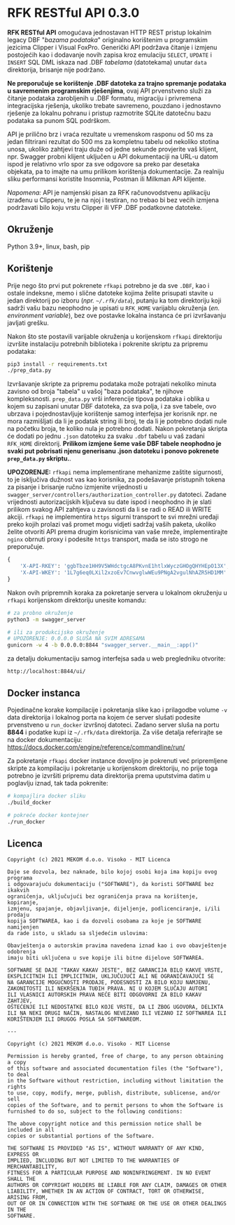 # RFK RESTful API 0.3.0
**RFK RESTful API** omogućava jednostavan HTTP REST pristup lokalnim legacy DBF "*bazama podataka*" originalno korištenim u programskim jezicima Clipper i Visual FoxPro. Generički API podržava čitanje i izmjenu postojećih kao i dodavanje novih zapisa kroz emulaciju `SELECT`, `UPDATE` i `INSERT` SQL DML iskaza nad .DBF *tabelama* (datotekama) unutar `data` direktorija, brisanje nije podržano.
    
**Ne preporučuje se korištenje .DBF datoteka za trajno spremanje podataka u savremenim programskim rješenjima**, ovaj API prvenstveno služi za čitanje podataka zarobljenih u .DBF formatu, migraciju i privremena integracijska rješenja, ukoliko trebate savremeno, pouzdano i jednostavno rješenje za lokalnu pohranu i pristup razmotrite SQLite datotečnu bazu podataka sa punom SQL podrškom.

API je prilično brz i vraća rezultate u vremenskom rasponu od 50 ms za jedan filtrirani rezultat do 500 ms za kompletnu tabelu od nekoliko stotina unosa, ukoliko zahtjevi traju duže od jedne sekunde provjerite vaš klijent, npr. Swagger probni klijent uključen u API dokumentaciji na URL-u datom ispod je relativno vrlo spor za sve odgovore sa preko par desetaka objekata, pa to imajte na umu prilikom korištenja dokumentacije. Za realniju sliku performansi koristite Insomnia, Postman ili Milkman API klijente.

*Napomena:* API je namjenski pisan za RFK računovodstvenu aplikaciju izrađenu u Clipperu, te je na njoj i testiran, no trebao bi bez većih izmjena podržavati bilo koju vrstu Clipper ili VFP .DBF podatkovne datoteke.

## Okruženje
Python 3.9+, linux, bash, pip

## Korištenje
Prije nego što prvi put pokrenete `rfkapi` potrebno je da sve `.DBF`, kao i ostale indeksne, memo i slične datoteke kojima želite prisupati stavite u jedan direktorij po izboru (*npr. `~/.rfk/data`*), putanju ka tom direktoriju koji sadrži vašu bazu neophodno je upisati u `RFK_HOME` varijablu okruženja (*en. environment variable*), bez ove postavke lokalna instanca će pri izvršavanju javljati grešku.

Nakon što ste postavili varijable okruženja u korijenskom `rfkapi` direktoriju izvršite instalaciju potrebnih biblioteka i pokrenite skriptu za pripremu podataka:

```bash
pip3 install -r requirements.txt
./prep_data.py
```

Izvršavanje skripte za pripremu podataka može potrajati nekoliko minuta zavisno od broja "tabela" u vašoj "baza podataka", te njihove kompleksnosti. `prep_data.py` vrši inferencije tipova podataka i oblika u kojem su zapisani unutar DBF datoteka, za sva polja, i za sve tabele, ovo ubrzava i pojednostavljuje korištenje samog interfejsa jer korisnik npr. ne mora razmišljati da li je podatak string ili broj, te da li je potrebno dodati nule na početku broja, te koliko nula je potrebno dodati. Nakon pokretanja skripta će dodati po jednu `.json` datoteku za svaku `.dbf` tabelu u vaš zadani `RFK_HOME` direktorij. **Prilikom izmjene šeme vaše DBF tabele neophodno je svaki put pobrisati njenu generisanu .json datoteku i ponovo pokrenete `prep_data.py` skriptu.**.

**UPOZORENJE:** `rfkapi` nema implementirane mehanizme zaštite sigurnosti, to je isključiva dužnost vas kao korisnika, za podešavanje pristupnih tokena za pisanje i brisanje ručno izmjenite vrijednosti u `swagger_server/controllers/authorization_controller.py` datoteci. Zadane vrijednosti autorizacijskih ključeva su date ispod i neophodno ih je slati prilikom svakog API zahtjeva u zavisnosti da li se radi o READ ili WRITE akciji. `rfkapi` ne implementira `https` sigurni transport te svi mrežni uređaji preko kojih prolazi vaš promet mogu vidjeti sadržaj vaših paketa, ukoliko želite otvoriti API prema drugim korisnicima van vaše mreže, implementirajte `nginx` obrnuti proxy i podesite `https` transport, mada se isto strogo ne preporučuje.

```python
{
    'X-API-RKEY': 'ggbTbze1HH9V5WHdctgcA8PKvnE1htlxWyczGHOgQHYHEpO13X',
    'X-API-WKEY': '1L7g6eq0LXil2xzoEv7CnwvglwWEu9PNgA2vgulNhAZR5HD1MM'
}
```

Nakon ovih pripremnih koraka za pokretanje servera u lokalnom okruženju u `rfkapi` korijenskom direktoriju unesite komandu:

```bash
# za probno okruženje
python3 -m swagger_server

# ili za produkcijsko okruženje
# UPOZORENJE: 0.0.0.0 SLUŠA NA SVIM ADRESAMA
gunicorn -w 4 -b 0.0.0.0:8844 "swagger_server.__main__:app()"
```

za detalju dokumentaciju samog interfejsa sada u web pregledniku otvorite:

```
http://localhost:8844/ui/
```

## Docker instanca
Pojedinačne korake kompilacije i pokretanja slike kao i prilagodbe volume `-v` data direktorija i lokalnog porta na kojem će server slušati podesite prvenstveno u `run_docker` izvršnoj datoteci. Zadano server sluša na portu **8844** i podatke kupi iz `~/.rfk/data` direktorija. Za više detalja referirajte se na docker dokumentaciju: https://docs.docker.com/engine/reference/commandline/run/

Za pokretanje `rfkapi` docker instance dovoljno je pokrenuti već pripremljene skripte za kompilaciju i pokretanje u korijenskom direktoriju, no prije toga potrebno je izvršiti pripremu data direktorija prema uputstvima datim u poglavlju iznad, tak tada pokrenite:

```bash
# kompajlira docker sliku
./build_docker

# pokreće docker kontejner
./run_docker
```

## Licenca

```
Copyright (c) 2021 MEKOM d.o.o. Visoko - MIT Licenca

Daje se dozvola, bez naknade, bilo kojoj osobi koja ima kopiju ovog programa
i odgovarajuću dokumentaciju ("SOFTWARE"), da koristi SOFTWARE bez ikakvih
ograničenja, uključujući bez ograničenja prava na korištenje, kopiranje,
izmjenu, spajanje, objavljivanje, dijeljenje, podlicenciranje, i/ili prodaju
kopija SOFTWAREA, kao i da dozvoli osobama za koje je SOFTWARE namijenjen
da rade isto, u skladu sa sljedećim uslovima:

Obavještenja o autorskim pravima navedena iznad kao i ovo obavještenje odobrenja
imaju biti uključena u sve kopije ili bitne dijelove SOFTWAREA.

SOFTWARE SE DAJE "TAKAV KAKAV JESTE", BEZ GARANCIJA BILO KAKVE VRSTE,
EKSPLICITNIH ILI IMPLICITNIH, UKLJUČUJUĆI ALI NE OGRANIČAVAJUĆI SE
NA GARANCIJE MOGUĆNOSTI PRODAJE, PODESNOSTI ZA BILO KOJU NAMJENU,
ZAKONITOSTI ILI NEKRŠENJA TUĐIH PRAVA. NI U KOJEM SLUČAJU AUTORI
ILI VLASNICI AUTORSKIH PRAVA NEĆE BITI ODGOVORNI ZA BILO KAKAV ZAHTJEV,
OŠTEĆENJE ILI NEDOSTATKE BILO KOJE VRSTE, DA LI ZBOG UGOVORA, DELIKTA
ILI NA NEKI DRUGI NAČIN, NASTALOG NEVEZANO ILI VEZANO IZ SOFTWAREA ILI
KORIŠTENJEM ILI DRUGOG POSLA SA SOFTWAREOM.

---

Copyright (c) 2021 MEKOM d.o.o. Visoko - MIT License

Permission is hereby granted, free of charge, to any person obtaining a copy
of this software and associated documentation files (the "Software"), to deal
in the Software without restriction, including without limitation the rights
to use, copy, modify, merge, publish, distribute, sublicense, and/or sell
copies of the Software, and to permit persons to whom the Software is
furnished to do so, subject to the following conditions:

The above copyright notice and this permission notice shall be included in all
copies or substantial portions of the Software.

THE SOFTWARE IS PROVIDED "AS IS", WITHOUT WARRANTY OF ANY KIND, EXPRESS OR
IMPLIED, INCLUDING BUT NOT LIMITED TO THE WARRANTIES OF MERCHANTABILITY,
FITNESS FOR A PARTICULAR PURPOSE AND NONINFRINGEMENT. IN NO EVENT SHALL THE
AUTHORS OR COPYRIGHT HOLDERS BE LIABLE FOR ANY CLAIM, DAMAGES OR OTHER
LIABILITY, WHETHER IN AN ACTION OF CONTRACT, TORT OR OTHERWISE, ARISING FROM,
OUT OF OR IN CONNECTION WITH THE SOFTWARE OR THE USE OR OTHER DEALINGS IN THE
SOFTWARE.
```